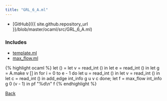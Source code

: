 ```yaml
---
title: "GRL_6_A.ml"
---
```

- [GitHub]({{ site.github.repository_url }}/blob/master/ocaml/src/GRL_6_A.ml)

### Includes

- [template.ml](../../include/template/template)
- [max_flow.ml](../../include/graph/max_flow)

{% highlight ocaml %}
let () =
  let v = read_int () in
  let e = read_int () in
  let g = A.make v [] in
  for i = 0 to e - 1 do
    let u = read_int () in
    let v = read_int () in
    let c = read_int () in
    add_edge int_info g u v c
  done;
  let f = max_flow int_info g 0 (v - 1) in
  pf "%d\n" f
{% endhighlight %}

[Back](..)
